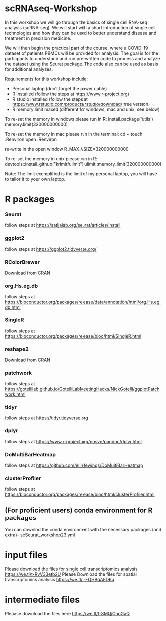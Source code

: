 # scRNAseq-Workshop
In this workshop we will go through the basics of single cell RNA-seq analysis (scRNA-seq).
We will start with a short introduction of single cell technologies and how they can be used to better understand disease and treatment in precision medicine.

We will then begin the practical part of the course, where a COVID-19 dataset of patients PBMCs will be provided for analysis. The goal is for the particpants to understand and run pre-written code to process and analyze the dataset using the Seurat package. The code also can be used as basis for additional analyzes.

Requirements for this workshop include:
-	Personal laptop (don’t forget the power cable)
-	R installed (follow the steps at https://www.r-project.org)
-	R studio installed (follow the steps at https://www.rstudio.com/products/rstudio/download/ free version)
-	R memory limit maxed (different for windows, mac and unix, see below)

To re-set the memory in windows please run in R:
	install.package(‘utils’)
	memory.limit(320000000000)

To re-set the memory in mac please run in the terminal:
cd ~
touch .Renviron
open .Renviron

re-write in the open window
R_MAX_VSIZE=320000000000

To re-set the memory in unix please run in R:
devtools::install_github("krlmlr/ulimit")
ulimit::memory_limit(320000000000)

Note: The limit exemplified is the limit of my personal laptop, you will have to tailor it to your own laptop.

# R packages
### Seurat
follow steps at https://satijalab.org/seurat/articles/install
### ggplot2
follow steps at https://ggplot2.tidyverse.org/
### RColorBrewer
Download from CRAN
### org.Hs.eg.db
follow steps at https://bioconductor.org/packages/release/data/annotation/html/org.Hs.eg.db.html
### SingleR
follow steps at https://bioconductor.org/packages/release/bioc/html/SingleR.html
### reshape2
Download from CRAN
### patchwork
follow steps at https://gotellilab.github.io/GotelliLabMeetingHacks/NickGotelli/ggplotPatchwork.html
### tidyr
follow steps at https://tidyr.tidyverse.org
### dplyr
follow steps at https://www.r-project.org/nosvn/pandoc/dplyr.html
### DoMultiBarHeatmap
follow steps at https://github.com/elliefewings/DoMultiBarHeatmap
### clusterProfiler
follow steps at https://bioconductor.org/packages/release/bioc/html/clusterProfiler.html

## (For proficient users) conda environment for R packages
You can downlod the conda environment with the necessary packages (and extra)- scSeurat_workshop23.yml

# input files
Please download the files for single cell transcriptomics analysis https://we.tl/t-RvV33etb2U
Please Download the files for spatial transcriptomics analysis https://we.tl/t-FQHBqAFD6u 

# intermediate files
Pleaase download the files here https://we.tl/t-8MQjChoGaQ
